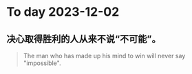 
# To day 2023-12-02


## 决心取得胜利的人从来不说“不可能”。
> The man who has made up his mind to win will never say "impossible".

    